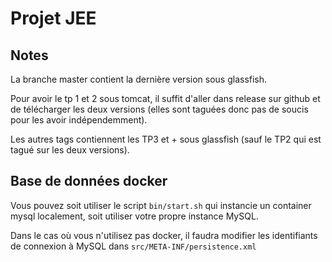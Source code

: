 # Projet JEE
## Notes
La branche master contient la dernière version sous glassfish.

Pour avoir le tp 1 et 2 sous tomcat, il suffit d'aller dans release sur github et de télécharger les deux versions
(elles sont taguées donc pas de soucis pour les avoir indépendemment).

Les autres tags contiennent les TP3 et + sous glassfish (sauf le TP2 qui est tagué sur les deux versions).

## Base de données docker
Vous pouvez soit utiliser le script `bin/start.sh` qui instancie un container mysql localement, soit utiliser votre propre instance MySQL.

Dans le cas où vous n'utilisez pas docker, il faudra modifier les identifiants de connexion à MySQL dans `src/META-INF/persistence.xml`